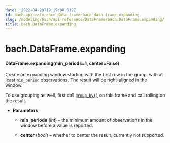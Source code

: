 ```yaml
---
date: '2022-04-28T19:19:08.619Z'
id: bach-api-reference-data-frame-bach-data-frame-expanding
slug: /modeling/bach/api-reference/DataFrame/bach.DataFrame.expanding/
title: bach.DataFrame.expanding
---
```


# bach.DataFrame.expanding


#### DataFrame.expanding(min_periods=1, center=False)
Create an expanding window starting with the first row in the group, with at least `min_period`
observations. The result will be right-aligned in the window.

To use grouping as well, first call [`group_by()`](/docs/modeling/bach/api-reference/DataFrame/bach.DataFrame.group-by/#bach.DataFrame.group-by) on this frame and call rolling on the result.


* **Parameters**

    
    * **min_periods** (*int*) – the minimum amount of observations in the window before a value is reported.


    * **center** (*bool*) – whether to center the result, currently not supported.


<!-- !! processed by numpydoc !! -->
